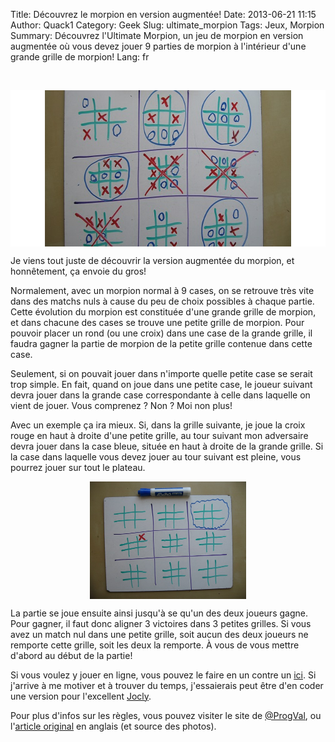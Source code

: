 Title: Découvrez le morpion en version augmentée!
Date: 2013-06-21 11:15
Author: Quack1
Category: Geek
Slug: ultimate_morpion
Tags: Jeux, Morpion
Summary: Découvrez l'Ultimate Morpion, un jeu de morpion en version augmentée où vous devez jouer 9 parties de morpion à l'intérieur d'une grande grille de morpion!
Lang: fr

&nbsp;
<div align=center><img src="upload/morpion_header.png" height="250" align=center /></div>

Je viens tout juste de découvrir la version augmentée du morpion, et honnêtement, ça envoie du gros!

Normalement, avec un morpion normal à 9 cases, on se retrouve très vite dans des matchs nuls à cause du peu de choix possibles à chaque partie. Cette évolution du morpion est constituée d'une grande grille de morpion, et dans chacune des cases se trouve une petite grille de morpion. Pour pouvoir placer un rond (ou une croix) dans une case de la grande grille, il faudra gagner la partie de morpion de la petite grille contenue dans cette case.

Seulement, si on pouvait jouer dans n'importe quelle petite case se serait trop simple. En fait, quand on joue dans une petite case, le joueur suivant devra jouer dans la grande case correspondante à celle dans laquelle on vient de jouer. Vous comprenez ? Non ? Moi non plus!

Avec un exemple ça ira mieux. Si, dans la grille suivante, je joue la croix rouge en haut à droite d'une petite grille, au tour suivant mon adversaire devra jouer dans la case bleue, située en haut à droite de la grande grille. Si la case dans laquelle vous devez jouer au tour suivant est pleine, vous pourrez jouer sur tout le plateau.

<div align=center>
	<a href="upload/morpion_coup.jpg"><img src="upload/morpion_coup.jpg" align="center" width="250"/></a>
</div>

La partie se joue ensuite ainsi jusqu'à se qu'un des deux joueurs gagne. Pour gagner, il faut donc aligner 3 victoires dans 3 petites grilles. Si vous avez un match nul dans une petite grille, soit aucun des deux joueurs ne remporte cette grille, soit les deux la remporte. À vous de vous mettre d'abord au début de la partie!

Si vous voulez y jouer en ligne, vous pouvez le faire en un contre un [ici](http://ken-soft.com/tictactoe/). Si j'arrive à me motiver et à trouver du temps, j'essaierais peut être d'en coder une version pour l'excellent [Jocly](http://www.jocly.com).

Pour plus d'infos sur les règles, vous pouvez visiter le site de [@ProgVal](https://progval.net/games/morpion-ultime.html), ou l'[article original](http://mathwithbaddrawings.com/2013/06/16/ultimate-tic-tac-toe/) en anglais (et source des photos).